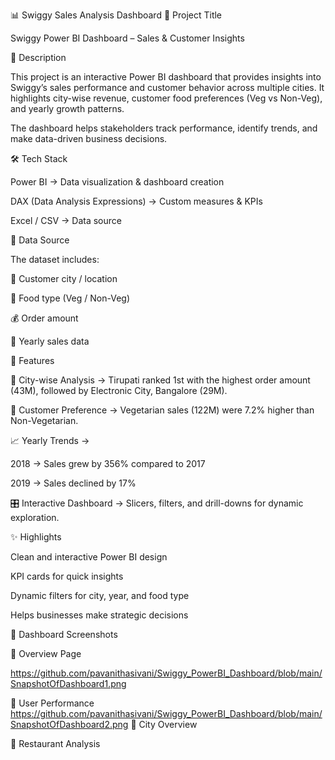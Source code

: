 📊 Swiggy Sales Analysis Dashboard
📌 Project Title

Swiggy Power BI Dashboard – Sales & Customer Insights

📖 Description

This project is an interactive Power BI dashboard that provides insights into Swiggy’s sales performance and customer behavior across multiple cities. It highlights city-wise revenue, customer food preferences (Veg vs Non-Veg), and yearly growth patterns.

The dashboard helps stakeholders track performance, identify trends, and make data-driven business decisions.

🛠️ Tech Stack

Power BI → Data visualization & dashboard creation

DAX (Data Analysis Expressions) → Custom measures & KPIs

Excel / CSV → Data source

📂 Data Source

The dataset includes:

📍 Customer city / location

🥘 Food type (Veg / Non-Veg)

💰 Order amount

📅 Yearly sales data

🌟 Features

📍 City-wise Analysis → Tirupati ranked 1st with the highest order amount (43M), followed by Electronic City, Bangalore (29M).

🥗 Customer Preference → Vegetarian sales (122M) were 7.2% higher than Non-Vegetarian.

📈 Yearly Trends →

2018 → Sales grew by 356% compared to 2017

2019 → Sales declined by 17%

🎛️ Interactive Dashboard → Slicers, filters, and drill-downs for dynamic exploration.

✨ Highlights

Clean and interactive Power BI design

KPI cards for quick insights

Dynamic filters for city, year, and food type

Helps businesses make strategic decisions

📸 Dashboard Screenshots


🔹 Overview Page

  https://github.com/pavanithasivani/Swiggy_PowerBI_Dashboard/blob/main/SnapshotOfDashboard1.png

🔹 User Performance
https://github.com/pavanithasivani/Swiggy_PowerBI_Dashboard/blob/main/SnapshotOfDashboard2.png
🔹 City Overview

🔹 Restaurant Analysis
